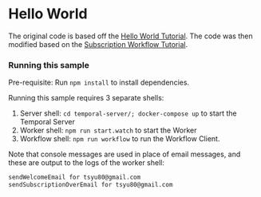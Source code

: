 # Hello World

The original code is based off the [Hello World Tutorial](https://docs.temporal.io/typescript/hello-world/).
The code was then modified based on the [Subscription Workflow Tutorial](https://learn.temporal.io/tutorials/typescript/subscriptions/).

### Running this sample

Pre-requisite: Run `npm install` to install dependencies.

Running this sample requires 3 separate shells:
1. Server shell: `cd temporal-server/; docker-compose up` to start the Temporal Server
1. Worker shell: `npm run start.watch` to start the Worker
1. Workflow shell: `npm run workflow` to run the Workflow Client.

Note that console messages are used in place of email messages, and these are output to the logs
of the worker shell:

```bash
sendWelcomeEmail for tsyu80@gmail.com
sendSubscriptionOverEmail for tsyu80@gmail.com
```
